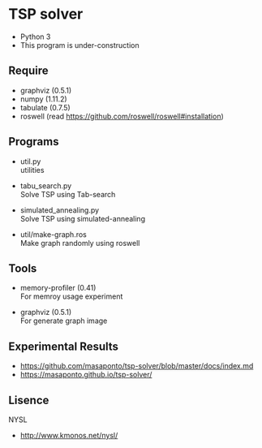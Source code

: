 # TSP solver 
- Python 3
- This program is under-construction

## Require
- graphviz (0.5.1)
- numpy (1.11.2)
- tabulate (0.7.5)
- roswell (read https://github.com/roswell/roswell#installation)

## Programs
- util.py  
  utilities  

- tabu_search.py  
  Solve TSP using Tab-search  

- simulated_annealing.py  
  Solve TSP using simulated-annealing  

- util/make-graph.ros  
  Make graph randomly using roswell

## Tools
- memory-profiler (0.41)  
  For memroy usage experiment  

- graphviz (0.5.1)  
  For generate graph image  


## Experimental Results
- https://github.com/masaponto/tsp-solver/blob/master/docs/index.md  
- https://masaponto.github.io/tsp-solver/  

## Lisence
NYSL 
- http://www.kmonos.net/nysl/
